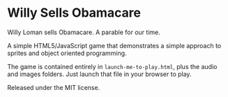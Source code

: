 # Willy Sells Obamacare

Willy Loman sells Obamacare. A parable for our time.

A simple HTML5/JavaScript game that demonstrates a simple approach to sprites and object oriented programming.

The game is contained entirely in `launch-me-to-play.html`, plus the audio and images folders. Just launch that file in your browser to play.

Released under the MIT license.


